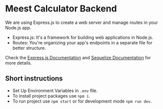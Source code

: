 # Meest Calculator Backend
We are using Express.js to create a web server and manage routes in your Node.js app.

- Express.js: It's a framework for building web applications in Node.js.
- Routes: You're organizing your app's endpoints in a separate file for better structure.

Check the [Express.js Documentation](https://expressjs.com/) and [Sequelize Documentation](https://sequelize.org/docs/v6/) for more details.

## Short instructions
- Set Up Environment Variables in ```.env``` file.
- To install project packages use ```npm i```.
- To run project use ```npm start``` or for development mode ```npm run dev```.

